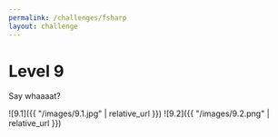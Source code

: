 ```yaml
---
permalink: /challenges/fsharp
layout: challenge
---
```


# Level 9

Say whaaaat?

![9.1]({{ "/images/9.1.jpg" | relative_url }})
![9.2]({{ "/images/9.2.png" | relative_url }})
